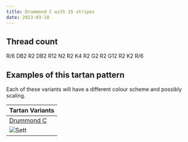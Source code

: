 ```yaml
---
title: Drummond C with 15 stripes
date: 2023-03-18
---
```



## Thread count
R/6 DB2 R2 DB2 R12 N2 R2 K4 R2 G2 R2 G12 R2 K2 R/6

## Examples of this tartan pattern
Each of these variants will have a different colour scheme and possibly scaling.

| Tartan Variants |
|---------|
| [Drummond C](/variants/r/6/db2/r2/db2/r12/n2/r2/k4/r2/g2/r2/g12/r2/k2/r/6-db000064-g004c00-k000000-nd0d0d0-rc80000/)|
|![Sett](/variants/r/6/db2/r2/db2/r12/n2/r2/k4/r2/g2/r2/g12/r2/k2/r/6-db000064-g004c00-k000000-nd0d0d0-rc80000/sett.png)|
